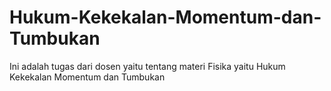 # Hukum-Kekekalan-Momentum-dan-Tumbukan
Ini adalah tugas dari dosen yaitu tentang materi Fisika yaitu Hukum Kekekalan Momentum dan Tumbukan 
